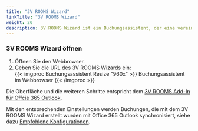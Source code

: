 ```yaml
---
title: "3V ROOMS Wizard"
linkTitle: "3V ROOMS Wizard"
weight: 20
description: 3V ROOMS Wizard ist ein Buchungsassistent, der eine vereinfachte Buchung einer Ressource über den Webbrowser ermöglicht. Er ist auch für mobile Endgeräte (Tablet, Smartphone, ...) geeignet.
---
```

### 3V ROOMS Wizard öffnen

1. Öffnen Sie den Webbrowser.
2. Geben Sie die URL des 3V ROOMS Wizards ein: </br>
   <!-- Wie lautet die URL? -->
    {{< imgproc Buchungsassistent Resize "960x" >}} Buchungsassistent im Webbrowser {{< /imgproc >}}

Die Oberfläche und die weiteren Schritte entspricht dem [3V ROOMS Add-In für Offcie 365 Outlook](3vrooms-erweiterungen/01_3vrooms_addin_o365outlook/).

Mit den entsprechenden Einstellungen werden Buchungen, die mit dem 3V ROOMS Wizard erstellt wurden mit Office 365 Outlook synchronisiert, siehe dazu [Empfohlene Konfigurationen](/3vrooms-erweiterungen/03_addin-wizard_konfigurieren/).

